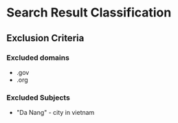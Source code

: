 # Search Result Classification

## Exclusion Criteria
### Excluded domains
* .gov
* .org

### Excluded Subjects

* "Da Nang" - city in vietnam